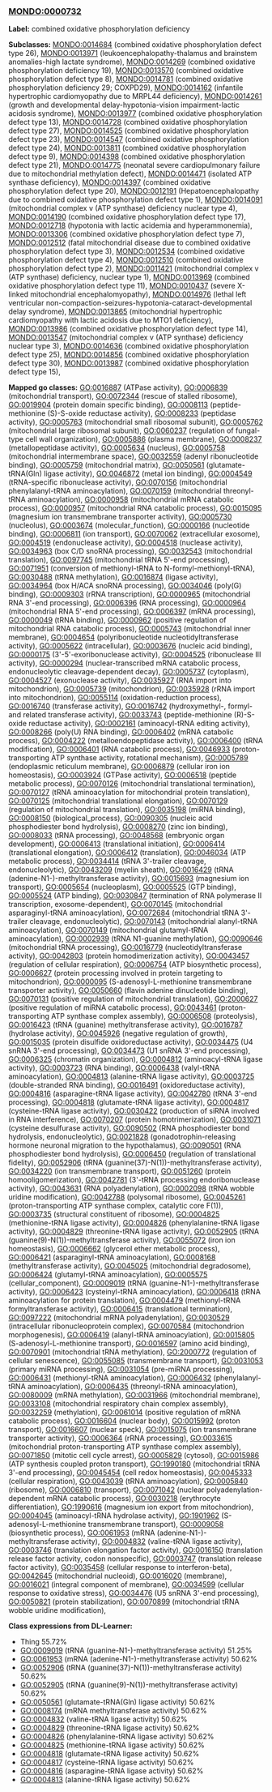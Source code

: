 
### [MONDO:0000732](http://purl.obolibrary.org/obo/MONDO_0000732)
**Label:** combined oxidative phosphorylation deficiency

**Subclasses:** [MONDO:0014684](http://purl.obolibrary.org/obo/MONDO_0014684) (combined oxidative phosphorylation defect type 26), [MONDO:0013971](http://purl.obolibrary.org/obo/MONDO_0013971) (leukoencephalopathy-thalamus and brainstem anomalies-high lactate syndrome), [MONDO:0014269](http://purl.obolibrary.org/obo/MONDO_0014269) (combined oxidative phosphorylation deficiency 19), [MONDO:0013570](http://purl.obolibrary.org/obo/MONDO_0013570) (combined oxidative phosphorylation defect type 8), [MONDO:0014781](http://purl.obolibrary.org/obo/MONDO_0014781) (combined oxidative phosphorylation deficiency 29; COXPD29), [MONDO:0014162](http://purl.obolibrary.org/obo/MONDO_0014162) (infantile hypertrophic cardiomyopathy due to MRPL44 deficiency), [MONDO:0014261](http://purl.obolibrary.org/obo/MONDO_0014261) (growth and developmental delay-hypotonia-vision impairment-lactic acidosis syndrome), [MONDO:0013977](http://purl.obolibrary.org/obo/MONDO_0013977) (combined oxidative phosphorylation defect type 13), [MONDO:0014728](http://purl.obolibrary.org/obo/MONDO_0014728) (combined oxidative phosphorylation defect type 27), [MONDO:0014525](http://purl.obolibrary.org/obo/MONDO_0014525) (combined oxidative phosphorylation defect type 23), [MONDO:0014547](http://purl.obolibrary.org/obo/MONDO_0014547) (combined oxidative phosphorylation defect type 24), [MONDO:0013811](http://purl.obolibrary.org/obo/MONDO_0013811) (combined oxidative phosphorylation defect type 9), [MONDO:0014398](http://purl.obolibrary.org/obo/MONDO_0014398) (combined oxidative phosphorylation defect type 21), [MONDO:0014775](http://purl.obolibrary.org/obo/MONDO_0014775) (neonatal severe cardiopulmonary failure due to mitochondrial methylation defect), [MONDO:0014471](http://purl.obolibrary.org/obo/MONDO_0014471) (isolated ATP synthase deficiency), [MONDO:0014397](http://purl.obolibrary.org/obo/MONDO_0014397) (combined oxidative phosphorylation defect type 20), [MONDO:0012191](http://purl.obolibrary.org/obo/MONDO_0012191) (Hepatoencephalopathy due to combined oxidative phosphorylation defect type 1), [MONDO:0014091](http://purl.obolibrary.org/obo/MONDO_0014091) (mitochondrial complex v (ATP synthase) deficiency nuclear type 4), [MONDO:0014190](http://purl.obolibrary.org/obo/MONDO_0014190) (combined oxidative phosphorylation defect type 17), [MONDO:0012718](http://purl.obolibrary.org/obo/MONDO_0012718) (hypotonia with lactic acidemia and hyperammonemia), [MONDO:0013306](http://purl.obolibrary.org/obo/MONDO_0013306) (combined oxidative phosphorylation defect type 7), [MONDO:0012512](http://purl.obolibrary.org/obo/MONDO_0012512) (fatal mitochondrial disease due to combined oxidative phosphorylation defect type 3), [MONDO:0012534](http://purl.obolibrary.org/obo/MONDO_0012534) (combined oxidative phosphorylation defect type 4), [MONDO:0012510](http://purl.obolibrary.org/obo/MONDO_0012510) (combined oxidative phosphorylation defect type 2), [MONDO:0011421](http://purl.obolibrary.org/obo/MONDO_0011421) (mitochondrial complex v (ATP synthase) deficiency, nuclear type 1), [MONDO:0013969](http://purl.obolibrary.org/obo/MONDO_0013969) (combined oxidative phosphorylation defect type 11), [MONDO:0010437](http://purl.obolibrary.org/obo/MONDO_0010437) (severe X-linked mitochondrial encephalomyopathy), [MONDO:0014976](http://purl.obolibrary.org/obo/MONDO_0014976) (lethal left ventricular non-compaction-seizures-hypotonia-cataract-developmental delay syndrome), [MONDO:0013865](http://purl.obolibrary.org/obo/MONDO_0013865) (mitochondrial hypertrophic cardiomyopathy with lactic acidosis due to MTO1 deficiency), [MONDO:0013986](http://purl.obolibrary.org/obo/MONDO_0013986) (combined oxidative phosphorylation defect type 14), [MONDO:0013547](http://purl.obolibrary.org/obo/MONDO_0013547) (mitochondrial complex v (ATP synthase) deficiency nuclear type 3), [MONDO:0014636](http://purl.obolibrary.org/obo/MONDO_0014636) (combined oxidative phosphorylation defect type 25), [MONDO:0014856](http://purl.obolibrary.org/obo/MONDO_0014856) (combined oxidative phosphorylation defect type 30), [MONDO:0013987](http://purl.obolibrary.org/obo/MONDO_0013987) (combined oxidative phosphorylation defect type 15), 

**Mapped go classes:** [GO:0016887](http://purl.obolibrary.org/obo/GO_0016887) (ATPase activity), [GO:0006839](http://purl.obolibrary.org/obo/GO_0006839) (mitochondrial transport), [GO:0072344](http://purl.obolibrary.org/obo/GO_0072344) (rescue of stalled ribosome), [GO:0019904](http://purl.obolibrary.org/obo/GO_0019904) (protein domain specific binding), [GO:0008113](http://purl.obolibrary.org/obo/GO_0008113) (peptide-methionine (S)-S-oxide reductase activity), [GO:0008233](http://purl.obolibrary.org/obo/GO_0008233) (peptidase activity), [GO:0005763](http://purl.obolibrary.org/obo/GO_0005763) (mitochondrial small ribosomal subunit), [GO:0005762](http://purl.obolibrary.org/obo/GO_0005762) (mitochondrial large ribosomal subunit), [GO:0060237](http://purl.obolibrary.org/obo/GO_0060237) (regulation of fungal-type cell wall organization), [GO:0005886](http://purl.obolibrary.org/obo/GO_0005886) (plasma membrane), [GO:0008237](http://purl.obolibrary.org/obo/GO_0008237) (metallopeptidase activity), [GO:0005634](http://purl.obolibrary.org/obo/GO_0005634) (nucleus), [GO:0005758](http://purl.obolibrary.org/obo/GO_0005758) (mitochondrial intermembrane space), [GO:0032559](http://purl.obolibrary.org/obo/GO_0032559) (adenyl ribonucleotide binding), [GO:0005759](http://purl.obolibrary.org/obo/GO_0005759) (mitochondrial matrix), [GO:0050561](http://purl.obolibrary.org/obo/GO_0050561) (glutamate-tRNA(Gln) ligase activity), [GO:0046872](http://purl.obolibrary.org/obo/GO_0046872) (metal ion binding), [GO:0004549](http://purl.obolibrary.org/obo/GO_0004549) (tRNA-specific ribonuclease activity), [GO:0070156](http://purl.obolibrary.org/obo/GO_0070156) (mitochondrial phenylalanyl-tRNA aminoacylation), [GO:0070159](http://purl.obolibrary.org/obo/GO_0070159) (mitochondrial threonyl-tRNA aminoacylation), [GO:0000958](http://purl.obolibrary.org/obo/GO_0000958) (mitochondrial mRNA catabolic process), [GO:0000957](http://purl.obolibrary.org/obo/GO_0000957) (mitochondrial RNA catabolic process), [GO:0015095](http://purl.obolibrary.org/obo/GO_0015095) (magnesium ion transmembrane transporter activity), [GO:0005730](http://purl.obolibrary.org/obo/GO_0005730) (nucleolus), [GO:0003674](http://purl.obolibrary.org/obo/GO_0003674) (molecular_function), [GO:0000166](http://purl.obolibrary.org/obo/GO_0000166) (nucleotide binding), [GO:0006811](http://purl.obolibrary.org/obo/GO_0006811) (ion transport), [GO:0070062](http://purl.obolibrary.org/obo/GO_0070062) (extracellular exosome), [GO:0004519](http://purl.obolibrary.org/obo/GO_0004519) (endonuclease activity), [GO:0004518](http://purl.obolibrary.org/obo/GO_0004518) (nuclease activity), [GO:0034963](http://purl.obolibrary.org/obo/GO_0034963) (box C/D snoRNA processing), [GO:0032543](http://purl.obolibrary.org/obo/GO_0032543) (mitochondrial translation), [GO:0097745](http://purl.obolibrary.org/obo/GO_0097745) (mitochondrial tRNA 5'-end processing), [GO:0071951](http://purl.obolibrary.org/obo/GO_0071951) (conversion of methionyl-tRNA to N-formyl-methionyl-tRNA), [GO:0030488](http://purl.obolibrary.org/obo/GO_0030488) (tRNA methylation), [GO:0016874](http://purl.obolibrary.org/obo/GO_0016874) (ligase activity), [GO:0034964](http://purl.obolibrary.org/obo/GO_0034964) (box H/ACA snoRNA processing), [GO:0034046](http://purl.obolibrary.org/obo/GO_0034046) (poly(G) binding), [GO:0009303](http://purl.obolibrary.org/obo/GO_0009303) (rRNA transcription), [GO:0000965](http://purl.obolibrary.org/obo/GO_0000965) (mitochondrial RNA 3'-end processing), [GO:0006396](http://purl.obolibrary.org/obo/GO_0006396) (RNA processing), [GO:0000964](http://purl.obolibrary.org/obo/GO_0000964) (mitochondrial RNA 5'-end processing), [GO:0006397](http://purl.obolibrary.org/obo/GO_0006397) (mRNA processing), [GO:0000049](http://purl.obolibrary.org/obo/GO_0000049) (tRNA binding), [GO:0000962](http://purl.obolibrary.org/obo/GO_0000962) (positive regulation of mitochondrial RNA catabolic process), [GO:0005743](http://purl.obolibrary.org/obo/GO_0005743) (mitochondrial inner membrane), [GO:0004654](http://purl.obolibrary.org/obo/GO_0004654) (polyribonucleotide nucleotidyltransferase activity), [GO:0005622](http://purl.obolibrary.org/obo/GO_0005622) (intracellular), [GO:0003676](http://purl.obolibrary.org/obo/GO_0003676) (nucleic acid binding), [GO:0000175](http://purl.obolibrary.org/obo/GO_0000175) (3'-5'-exoribonuclease activity), [GO:0004525](http://purl.obolibrary.org/obo/GO_0004525) (ribonuclease III activity), [GO:0000294](http://purl.obolibrary.org/obo/GO_0000294) (nuclear-transcribed mRNA catabolic process, endonucleolytic cleavage-dependent decay), [GO:0005737](http://purl.obolibrary.org/obo/GO_0005737) (cytoplasm), [GO:0004527](http://purl.obolibrary.org/obo/GO_0004527) (exonuclease activity), [GO:0035927](http://purl.obolibrary.org/obo/GO_0035927) (RNA import into mitochondrion), [GO:0005739](http://purl.obolibrary.org/obo/GO_0005739) (mitochondrion), [GO:0035928](http://purl.obolibrary.org/obo/GO_0035928) (rRNA import into mitochondrion), [GO:0055114](http://purl.obolibrary.org/obo/GO_0055114) (oxidation-reduction process), [GO:0016740](http://purl.obolibrary.org/obo/GO_0016740) (transferase activity), [GO:0016742](http://purl.obolibrary.org/obo/GO_0016742) (hydroxymethyl-, formyl- and related transferase activity), [GO:0033743](http://purl.obolibrary.org/obo/GO_0033743) (peptide-methionine (R)-S-oxide reductase activity), [GO:0002161](http://purl.obolibrary.org/obo/GO_0002161) (aminoacyl-tRNA editing activity), [GO:0008266](http://purl.obolibrary.org/obo/GO_0008266) (poly(U) RNA binding), [GO:0006402](http://purl.obolibrary.org/obo/GO_0006402) (mRNA catabolic process), [GO:0004222](http://purl.obolibrary.org/obo/GO_0004222) (metalloendopeptidase activity), [GO:0006400](http://purl.obolibrary.org/obo/GO_0006400) (tRNA modification), [GO:0006401](http://purl.obolibrary.org/obo/GO_0006401) (RNA catabolic process), [GO:0046933](http://purl.obolibrary.org/obo/GO_0046933) (proton-transporting ATP synthase activity, rotational mechanism), [GO:0005789](http://purl.obolibrary.org/obo/GO_0005789) (endoplasmic reticulum membrane), [GO:0006879](http://purl.obolibrary.org/obo/GO_0006879) (cellular iron ion homeostasis), [GO:0003924](http://purl.obolibrary.org/obo/GO_0003924) (GTPase activity), [GO:0006518](http://purl.obolibrary.org/obo/GO_0006518) (peptide metabolic process), [GO:0070126](http://purl.obolibrary.org/obo/GO_0070126) (mitochondrial translational termination), [GO:0070127](http://purl.obolibrary.org/obo/GO_0070127) (tRNA aminoacylation for mitochondrial protein translation), [GO:0070125](http://purl.obolibrary.org/obo/GO_0070125) (mitochondrial translational elongation), [GO:0070129](http://purl.obolibrary.org/obo/GO_0070129) (regulation of mitochondrial translation), [GO:0035198](http://purl.obolibrary.org/obo/GO_0035198) (miRNA binding), [GO:0008150](http://purl.obolibrary.org/obo/GO_0008150) (biological_process), [GO:0090305](http://purl.obolibrary.org/obo/GO_0090305) (nucleic acid phosphodiester bond hydrolysis), [GO:0008270](http://purl.obolibrary.org/obo/GO_0008270) (zinc ion binding), [GO:0008033](http://purl.obolibrary.org/obo/GO_0008033) (tRNA processing), [GO:0048568](http://purl.obolibrary.org/obo/GO_0048568) (embryonic organ development), [GO:0006413](http://purl.obolibrary.org/obo/GO_0006413) (translational initiation), [GO:0006414](http://purl.obolibrary.org/obo/GO_0006414) (translational elongation), [GO:0006412](http://purl.obolibrary.org/obo/GO_0006412) (translation), [GO:0046034](http://purl.obolibrary.org/obo/GO_0046034) (ATP metabolic process), [GO:0034414](http://purl.obolibrary.org/obo/GO_0034414) (tRNA 3'-trailer cleavage, endonucleolytic), [GO:0043209](http://purl.obolibrary.org/obo/GO_0043209) (myelin sheath), [GO:0016429](http://purl.obolibrary.org/obo/GO_0016429) (tRNA (adenine-N1-)-methyltransferase activity), [GO:0015693](http://purl.obolibrary.org/obo/GO_0015693) (magnesium ion transport), [GO:0005654](http://purl.obolibrary.org/obo/GO_0005654) (nucleoplasm), [GO:0005525](http://purl.obolibrary.org/obo/GO_0005525) (GTP binding), [GO:0005524](http://purl.obolibrary.org/obo/GO_0005524) (ATP binding), [GO:0030847](http://purl.obolibrary.org/obo/GO_0030847) (termination of RNA polymerase II transcription, exosome-dependent), [GO:0070145](http://purl.obolibrary.org/obo/GO_0070145) (mitochondrial asparaginyl-tRNA aminoacylation), [GO:0072684](http://purl.obolibrary.org/obo/GO_0072684) (mitochondrial tRNA 3'-trailer cleavage, endonucleolytic), [GO:0070143](http://purl.obolibrary.org/obo/GO_0070143) (mitochondrial alanyl-tRNA aminoacylation), [GO:0070149](http://purl.obolibrary.org/obo/GO_0070149) (mitochondrial glutamyl-tRNA aminoacylation), [GO:0002939](http://purl.obolibrary.org/obo/GO_0002939) (tRNA N1-guanine methylation), [GO:0090646](http://purl.obolibrary.org/obo/GO_0090646) (mitochondrial tRNA processing), [GO:0016779](http://purl.obolibrary.org/obo/GO_0016779) (nucleotidyltransferase activity), [GO:0042803](http://purl.obolibrary.org/obo/GO_0042803) (protein homodimerization activity), [GO:0043457](http://purl.obolibrary.org/obo/GO_0043457) (regulation of cellular respiration), [GO:0006754](http://purl.obolibrary.org/obo/GO_0006754) (ATP biosynthetic process), [GO:0006627](http://purl.obolibrary.org/obo/GO_0006627) (protein processing involved in protein targeting to mitochondrion), [GO:0000095](http://purl.obolibrary.org/obo/GO_0000095) (S-adenosyl-L-methionine transmembrane transporter activity), [GO:0050660](http://purl.obolibrary.org/obo/GO_0050660) (flavin adenine dinucleotide binding), [GO:0070131](http://purl.obolibrary.org/obo/GO_0070131) (positive regulation of mitochondrial translation), [GO:2000627](http://purl.obolibrary.org/obo/GO_2000627) (positive regulation of miRNA catabolic process), [GO:0043461](http://purl.obolibrary.org/obo/GO_0043461) (proton-transporting ATP synthase complex assembly), [GO:0006508](http://purl.obolibrary.org/obo/GO_0006508) (proteolysis), [GO:0016423](http://purl.obolibrary.org/obo/GO_0016423) (tRNA (guanine) methyltransferase activity), [GO:0016787](http://purl.obolibrary.org/obo/GO_0016787) (hydrolase activity), [GO:0045926](http://purl.obolibrary.org/obo/GO_0045926) (negative regulation of growth), [GO:0015035](http://purl.obolibrary.org/obo/GO_0015035) (protein disulfide oxidoreductase activity), [GO:0034475](http://purl.obolibrary.org/obo/GO_0034475) (U4 snRNA 3'-end processing), [GO:0034473](http://purl.obolibrary.org/obo/GO_0034473) (U1 snRNA 3'-end processing), [GO:0006325](http://purl.obolibrary.org/obo/GO_0006325) (chromatin organization), [GO:0004812](http://purl.obolibrary.org/obo/GO_0004812) (aminoacyl-tRNA ligase activity), [GO:0003723](http://purl.obolibrary.org/obo/GO_0003723) (RNA binding), [GO:0006438](http://purl.obolibrary.org/obo/GO_0006438) (valyl-tRNA aminoacylation), [GO:0004813](http://purl.obolibrary.org/obo/GO_0004813) (alanine-tRNA ligase activity), [GO:0003725](http://purl.obolibrary.org/obo/GO_0003725) (double-stranded RNA binding), [GO:0016491](http://purl.obolibrary.org/obo/GO_0016491) (oxidoreductase activity), [GO:0004816](http://purl.obolibrary.org/obo/GO_0004816) (asparagine-tRNA ligase activity), [GO:0042780](http://purl.obolibrary.org/obo/GO_0042780) (tRNA 3'-end processing), [GO:0004818](http://purl.obolibrary.org/obo/GO_0004818) (glutamate-tRNA ligase activity), [GO:0004817](http://purl.obolibrary.org/obo/GO_0004817) (cysteine-tRNA ligase activity), [GO:0030422](http://purl.obolibrary.org/obo/GO_0030422) (production of siRNA involved in RNA interference), [GO:0070207](http://purl.obolibrary.org/obo/GO_0070207) (protein homotrimerization), [GO:0031071](http://purl.obolibrary.org/obo/GO_0031071) (cysteine desulfurase activity), [GO:0090502](http://purl.obolibrary.org/obo/GO_0090502) (RNA phosphodiester bond hydrolysis, endonucleolytic), [GO:0021828](http://purl.obolibrary.org/obo/GO_0021828) (gonadotrophin-releasing hormone neuronal migration to the hypothalamus), [GO:0090501](http://purl.obolibrary.org/obo/GO_0090501) (RNA phosphodiester bond hydrolysis), [GO:0006450](http://purl.obolibrary.org/obo/GO_0006450) (regulation of translational fidelity), [GO:0052906](http://purl.obolibrary.org/obo/GO_0052906) (tRNA (guanine(37)-N(1))-methyltransferase activity), [GO:0034220](http://purl.obolibrary.org/obo/GO_0034220) (ion transmembrane transport), [GO:0051260](http://purl.obolibrary.org/obo/GO_0051260) (protein homooligomerization), [GO:0042781](http://purl.obolibrary.org/obo/GO_0042781) (3'-tRNA processing endoribonuclease activity), [GO:0043631](http://purl.obolibrary.org/obo/GO_0043631) (RNA polyadenylation), [GO:0002098](http://purl.obolibrary.org/obo/GO_0002098) (tRNA wobble uridine modification), [GO:0042788](http://purl.obolibrary.org/obo/GO_0042788) (polysomal ribosome), [GO:0045261](http://purl.obolibrary.org/obo/GO_0045261) (proton-transporting ATP synthase complex, catalytic core F(1)), [GO:0003735](http://purl.obolibrary.org/obo/GO_0003735) (structural constituent of ribosome), [GO:0004825](http://purl.obolibrary.org/obo/GO_0004825) (methionine-tRNA ligase activity), [GO:0004826](http://purl.obolibrary.org/obo/GO_0004826) (phenylalanine-tRNA ligase activity), [GO:0004829](http://purl.obolibrary.org/obo/GO_0004829) (threonine-tRNA ligase activity), [GO:0052905](http://purl.obolibrary.org/obo/GO_0052905) (tRNA (guanine(9)-N(1))-methyltransferase activity), [GO:0055072](http://purl.obolibrary.org/obo/GO_0055072) (iron ion homeostasis), [GO:0006662](http://purl.obolibrary.org/obo/GO_0006662) (glycerol ether metabolic process), [GO:0006421](http://purl.obolibrary.org/obo/GO_0006421) (asparaginyl-tRNA aminoacylation), [GO:0008168](http://purl.obolibrary.org/obo/GO_0008168) (methyltransferase activity), [GO:0045025](http://purl.obolibrary.org/obo/GO_0045025) (mitochondrial degradosome), [GO:0006424](http://purl.obolibrary.org/obo/GO_0006424) (glutamyl-tRNA aminoacylation), [GO:0005575](http://purl.obolibrary.org/obo/GO_0005575) (cellular_component), [GO:0009019](http://purl.obolibrary.org/obo/GO_0009019) (tRNA (guanine-N1-)-methyltransferase activity), [GO:0006423](http://purl.obolibrary.org/obo/GO_0006423) (cysteinyl-tRNA aminoacylation), [GO:0006418](http://purl.obolibrary.org/obo/GO_0006418) (tRNA aminoacylation for protein translation), [GO:0004479](http://purl.obolibrary.org/obo/GO_0004479) (methionyl-tRNA formyltransferase activity), [GO:0006415](http://purl.obolibrary.org/obo/GO_0006415) (translational termination), [GO:0097222](http://purl.obolibrary.org/obo/GO_0097222) (mitochondrial mRNA polyadenylation), [GO:0030529](http://purl.obolibrary.org/obo/GO_0030529) (intracellular ribonucleoprotein complex), [GO:0070584](http://purl.obolibrary.org/obo/GO_0070584) (mitochondrion morphogenesis), [GO:0006419](http://purl.obolibrary.org/obo/GO_0006419) (alanyl-tRNA aminoacylation), [GO:0015805](http://purl.obolibrary.org/obo/GO_0015805) (S-adenosyl-L-methionine transport), [GO:0016597](http://purl.obolibrary.org/obo/GO_0016597) (amino acid binding), [GO:0070901](http://purl.obolibrary.org/obo/GO_0070901) (mitochondrial tRNA methylation), [GO:2000772](http://purl.obolibrary.org/obo/GO_2000772) (regulation of cellular senescence), [GO:0055085](http://purl.obolibrary.org/obo/GO_0055085) (transmembrane transport), [GO:0031053](http://purl.obolibrary.org/obo/GO_0031053) (primary miRNA processing), [GO:0031054](http://purl.obolibrary.org/obo/GO_0031054) (pre-miRNA processing), [GO:0006431](http://purl.obolibrary.org/obo/GO_0006431) (methionyl-tRNA aminoacylation), [GO:0006432](http://purl.obolibrary.org/obo/GO_0006432) (phenylalanyl-tRNA aminoacylation), [GO:0006435](http://purl.obolibrary.org/obo/GO_0006435) (threonyl-tRNA aminoacylation), [GO:0080009](http://purl.obolibrary.org/obo/GO_0080009) (mRNA methylation), [GO:0031966](http://purl.obolibrary.org/obo/GO_0031966) (mitochondrial membrane), [GO:0033108](http://purl.obolibrary.org/obo/GO_0033108) (mitochondrial respiratory chain complex assembly), [GO:0032259](http://purl.obolibrary.org/obo/GO_0032259) (methylation), [GO:0061014](http://purl.obolibrary.org/obo/GO_0061014) (positive regulation of mRNA catabolic process), [GO:0016604](http://purl.obolibrary.org/obo/GO_0016604) (nuclear body), [GO:0015992](http://purl.obolibrary.org/obo/GO_0015992) (proton transport), [GO:0016607](http://purl.obolibrary.org/obo/GO_0016607) (nuclear speck), [GO:0015075](http://purl.obolibrary.org/obo/GO_0015075) (ion transmembrane transporter activity), [GO:0006364](http://purl.obolibrary.org/obo/GO_0006364) (rRNA processing), [GO:0033615](http://purl.obolibrary.org/obo/GO_0033615) (mitochondrial proton-transporting ATP synthase complex assembly), [GO:0071850](http://purl.obolibrary.org/obo/GO_0071850) (mitotic cell cycle arrest), [GO:0005829](http://purl.obolibrary.org/obo/GO_0005829) (cytosol), [GO:0015986](http://purl.obolibrary.org/obo/GO_0015986) (ATP synthesis coupled proton transport), [GO:1990180](http://purl.obolibrary.org/obo/GO_1990180) (mitochondrial tRNA 3'-end processing), [GO:0045454](http://purl.obolibrary.org/obo/GO_0045454) (cell redox homeostasis), [GO:0045333](http://purl.obolibrary.org/obo/GO_0045333) (cellular respiration), [GO:0043039](http://purl.obolibrary.org/obo/GO_0043039) (tRNA aminoacylation), [GO:0005840](http://purl.obolibrary.org/obo/GO_0005840) (ribosome), [GO:0006810](http://purl.obolibrary.org/obo/GO_0006810) (transport), [GO:0071042](http://purl.obolibrary.org/obo/GO_0071042) (nuclear polyadenylation-dependent mRNA catabolic process), [GO:0030218](http://purl.obolibrary.org/obo/GO_0030218) (erythrocyte differentiation), [GO:1990616](http://purl.obolibrary.org/obo/GO_1990616) (magnesium ion export from mitochondrion), [GO:0004045](http://purl.obolibrary.org/obo/GO_0004045) (aminoacyl-tRNA hydrolase activity), [GO:1901962](http://purl.obolibrary.org/obo/GO_1901962) (S-adenosyl-L-methionine transmembrane transport), [GO:0009058](http://purl.obolibrary.org/obo/GO_0009058) (biosynthetic process), [GO:0061953](http://purl.obolibrary.org/obo/GO_0061953) (mRNA (adenine-N1-)-methyltransferase activity), [GO:0004832](http://purl.obolibrary.org/obo/GO_0004832) (valine-tRNA ligase activity), [GO:0003746](http://purl.obolibrary.org/obo/GO_0003746) (translation elongation factor activity), [GO:0016150](http://purl.obolibrary.org/obo/GO_0016150) (translation release factor activity, codon nonspecific), [GO:0003747](http://purl.obolibrary.org/obo/GO_0003747) (translation release factor activity), [GO:0035458](http://purl.obolibrary.org/obo/GO_0035458) (cellular response to interferon-beta), [GO:0042645](http://purl.obolibrary.org/obo/GO_0042645) (mitochondrial nucleoid), [GO:0016020](http://purl.obolibrary.org/obo/GO_0016020) (membrane), [GO:0016021](http://purl.obolibrary.org/obo/GO_0016021) (integral component of membrane), [GO:0034599](http://purl.obolibrary.org/obo/GO_0034599) (cellular response to oxidative stress), [GO:0034476](http://purl.obolibrary.org/obo/GO_0034476) (U5 snRNA 3'-end processing), [GO:0050821](http://purl.obolibrary.org/obo/GO_0050821) (protein stabilization), [GO:0070899](http://purl.obolibrary.org/obo/GO_0070899) (mitochondrial tRNA wobble uridine modification), 

**Class expressions from DL-Learner:**

- Thing 55.72%
- [GO:0009019](http://purl.obolibrary.org/obo/GO_0009019) (tRNA (guanine-N1-)-methyltransferase activity) 51.25%
- [GO:0061953](http://purl.obolibrary.org/obo/GO_0061953) (mRNA (adenine-N1-)-methyltransferase activity) 50.62%
- [GO:0052906](http://purl.obolibrary.org/obo/GO_0052906) (tRNA (guanine(37)-N(1))-methyltransferase activity) 50.62%
- [GO:0052905](http://purl.obolibrary.org/obo/GO_0052905) (tRNA (guanine(9)-N(1))-methyltransferase activity) 50.62%
- [GO:0050561](http://purl.obolibrary.org/obo/GO_0050561) (glutamate-tRNA(Gln) ligase activity) 50.62%
- [GO:0008174](http://purl.obolibrary.org/obo/GO_0008174) (mRNA methyltransferase activity) 50.62%
- [GO:0004832](http://purl.obolibrary.org/obo/GO_0004832) (valine-tRNA ligase activity) 50.62%
- [GO:0004829](http://purl.obolibrary.org/obo/GO_0004829) (threonine-tRNA ligase activity) 50.62%
- [GO:0004826](http://purl.obolibrary.org/obo/GO_0004826) (phenylalanine-tRNA ligase activity) 50.62%
- [GO:0004825](http://purl.obolibrary.org/obo/GO_0004825) (methionine-tRNA ligase activity) 50.62%
- [GO:0004818](http://purl.obolibrary.org/obo/GO_0004818) (glutamate-tRNA ligase activity) 50.62%
- [GO:0004817](http://purl.obolibrary.org/obo/GO_0004817) (cysteine-tRNA ligase activity) 50.62%
- [GO:0004816](http://purl.obolibrary.org/obo/GO_0004816) (asparagine-tRNA ligase activity) 50.62%
- [GO:0004813](http://purl.obolibrary.org/obo/GO_0004813) (alanine-tRNA ligase activity) 50.62%


